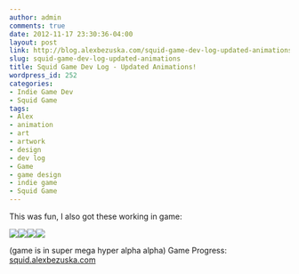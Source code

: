 ```yaml
---
author: admin
comments: true
date: 2012-11-17 23:30:36-04:00
layout: post
link: http://blog.alexbezuska.com/squid-game-dev-log-updated-animations/
slug: squid-game-dev-log-updated-animations
title: Squid Game Dev Log - Updated Animations!
wordpress_id: 252
categories:
- Indie Game Dev
- Squid Game
tags:
- Alex
- animation
- art
- artwork
- design
- dev log
- Game
- game design
- indie game
- Squid Game
---
```


This was fun, I also got these working in game:

![](/images/2012/11/squid-swim.gif)![](/images/2012/11/squid-down.gif)![](/images/2012/11/squid-idle.gif)![](/images/2012/11/squid-up.gif)

(game is in super mega hyper alpha alpha)
Game Progress: [squid.alexbezuska.com](http://squid.alexbezuska.com)

